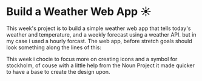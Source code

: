 # Build a Weather Web App :sunny:

This week's project is to build a simple weather web app that tells today's weather and temperature, and a weekly forecast using a weather API. but in my case i used a hourly forcast.
The web app, before stretch goals should look something along the lines of this:

This week i chocie to focus more on creating  icons and a symbol for stockholm, of couse with a little help from the Noun Project it made quicker to have a base to create the design upon.